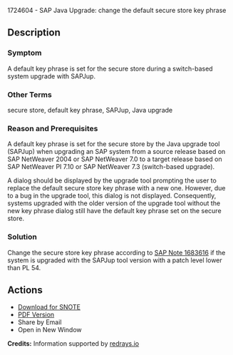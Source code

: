 1724604 - SAP Java Upgrade: change the default secure store key phrase

## Description

### Symptom
A default key phrase is set for the secure store during a switch-based system upgrade with SAPJup.

### Other Terms
secure store, default key phrase, SAPJup, Java upgrade

### Reason and Prerequisites
A default key phrase is set for the secure store by the Java upgrade tool (SAPJup) when upgrading an SAP system from a source release based on SAP NetWeaver 2004 or SAP NetWeaver 7.0 to a target release based on SAP NetWeaver PI 7.10 or SAP NetWeaver 7.3 (switch-based upgrade).

A dialog should be displayed by the upgrade tool prompting the user to replace the default secure store key phrase with a new one. However, due to a bug in the upgrade tool, this dialog is not displayed. Consequently, systems upgraded with the older version of the upgrade tool without the new key phrase dialog still have the default key phrase set on the secure store.

### Solution
Change the secure store key phrase according to [SAP Note 1683616](https://me.sap.com/notes/0001683616) if the system is upgraded with the SAPJup tool version with a patch level lower than PL 54.

## Actions
- [Download for SNOTE](https://notesdownloads.sap.com/note/0040000017448132017)
- [PDF Version](https://userapps.support.sap.com/sap/support/sfm/notes/print/0001724604?language=en-US&token=EDE40453F4513BEC80BF1B11B3D10293)
- Share by Email
- Open in New Window

**Credits:** Information supported by [redrays.io](https://redrays.io)